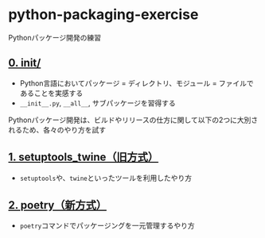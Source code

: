 # python-packaging-exercise
Pythonパッケージ開発の練習

## [0. init/](/init/README.md)
- Python言語においてパッケージ = ディレクトリ、モジュール = ファイルであることを実感する
- `__init__.py`, `__all__`, サブパッケージを習得する

Pythonパッケージ開発は、ビルドやリリースの仕方に関して以下の2つに大別されるため、各々のやり方を試す

## [1. setuptools_twine（旧方式）](/setuptools_twine/README.md)
- `setuptools`や、`twine`といったツールを利用したやり方

## [2. poetry（新方式）](/poetry/README.md)
- `poetry`コマンドでパッケージングを一元管理するやり方

